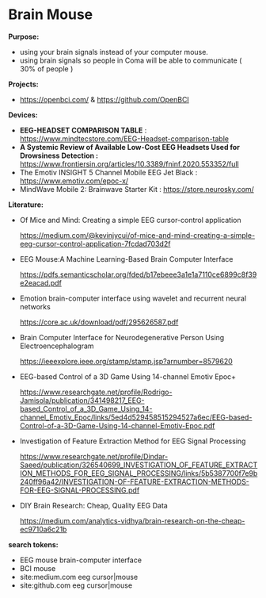 # Brain Mouse

**Purpose:**
- using your brain signals instead of your computer mouse.
- using brain signals so people in Coma will be able to communicate ( 30% of people )

**Projects:**

- https://openbci.com/ & https://github.com/OpenBCI


**Devices:**

- **EEG-HEADSET COMPARISON TABLE** : https://www.mindtecstore.com/EEG-Headset-comparison-table
- **A Systemic Review of Available Low-Cost EEG Headsets Used for Drowsiness Detection :** https://www.frontiersin.org/articles/10.3389/fninf.2020.553352/full
- The Emotiv INSIGHT 5 Channel Mobile EEG Jet Black : https://www.emotiv.com/epoc-x/
- MindWave Mobile 2: Brainwave Starter Kit : https://store.neurosky.com/


**Literature:**
- Of Mice and Mind: Creating a simple EEG cursor-control application

  https://medium.com/@kevinjycui/of-mice-and-mind-creating-a-simple-eeg-cursor-control-application-7fcdad703d2f

- EEG Mouse:A Machine Learning-Based Brain Computer Interface

  https://pdfs.semanticscholar.org/fded/b17ebeee3a1e1a7110ce6899c8f39e2eacad.pdf
  
- Emotion brain-computer interface using wavelet and recurrent neural networks

  https://core.ac.uk/download/pdf/295626587.pdf
  
- Brain Computer Interface for Neurodegenerative Person Using Electroencephalogram

  https://ieeexplore.ieee.org/stamp/stamp.jsp?arnumber=8579620

- EEG-based Control of a 3D Game Using 14-channel Emotiv Epoc+

  https://www.researchgate.net/profile/Rodrigo-Jamisola/publication/341498217_EEG-based_Control_of_a_3D_Game_Using_14-channel_Emotiv_Epoc/links/5ed4d529458515294527a6ec/EEG-based-Control-of-a-3D-Game-Using-14-channel-Emotiv-Epoc.pdf

- Investigation of Feature Extraction Method for EEG Signal Processing

  https://www.researchgate.net/profile/Dindar-Saeed/publication/326540699_INVESTIGATION_OF_FEATURE_EXTRACTION_METHODS_FOR_EEG_SIGNAL_PROCESSING/links/5b5387700f7e9b240ff96a42/INVESTIGATION-OF-FEATURE-EXTRACTION-METHODS-FOR-EEG-SIGNAL-PROCESSING.pdf

- DIY Brain Research: Cheap, Quality EEG Data

  https://medium.com/analytics-vidhya/brain-research-on-the-cheap-ec9710a6c21b 
  
  
**search tokens:**
- EEG mouse  brain-computer interface
- BCI mouse
- site:medium.com eeg cursor|mouse
- site:github.com eeg cursor|mouse




